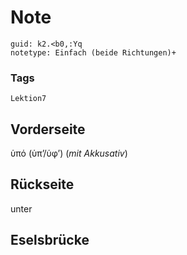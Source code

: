 # Note
```
guid: k2.<b0,:Yq
notetype: Einfach (beide Richtungen)+
```

### Tags
```
Lektion7
```

## Vorderseite
ὑπό (ὑπʼ/ὑφʼ) (<i>mit Akkusativ</i>)

## Rückseite
unter

## Eselsbrücke

